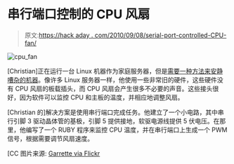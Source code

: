 # 串行端口控制的 CPU 风扇

> 原文:[https://hack aday . com/2010/09/08/serial-port-controlled-CPU-fan/](https://hackaday.com/2010/09/08/serial-port-controlled-cpu-fan/)

![](../Images/b962011e20dd9bcd8a7cc0cac4a80b20.png "cpu_fan")

[Christian]正在运行一台 Linux 机器作为家庭服务器，但是[需要一种方法来安静嘈杂的机器](http://sites.google.com/site/chrisatronics/)。像许多 Linux 服务器一样，他使用一些非常旧的硬件，这些硬件没有 CPU 风扇的板载插头，而 CPU 风扇会产生很多不必要的声音。这些接头很好，因为软件可以监控 CPU 和主板的温度，并相应地调整风扇。

[Christian 的]解决方案是使用串行端口完成任务。他建立了一个小电路，其中串行引脚 3 驱动晶体管的基极，引脚 5 提供接地，软驱电源线提供 5 伏电压。在那里，他编写了一个 RUBY 程序来监控 CPU 温度，并在串行端口上生成一个 PWM 信号，根据需要调节风扇速度。

[CC 图片来源: [Garrette via Flickr](http://www.flickr.com/photos/garrette/53236643/)